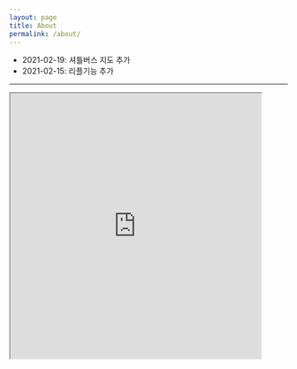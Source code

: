 ```yaml
---
layout: page
title: About
permalink: /about/
---
```


* 2021-02-19: 셔틀버스 지도 추가
* 2021-02-15: 리플기능 추가

-----

<iframe src="https://www.google.com/maps/d/edit?mid=16XmMZkf2_W6bPFprc6d3Etjq1g8K-ceN" width="90%" height="480"></iframe>

<a href = "https://www.google.com/maps/d/edit?mid=16XmMZkf2_W6bPFprc6d3Etjq1g8K-ceN&usp=sharing"></a>